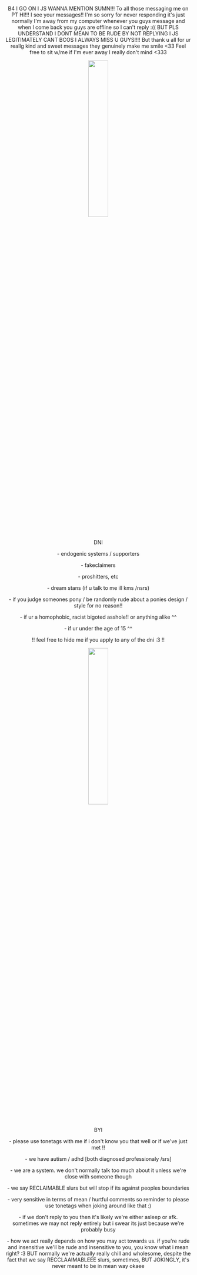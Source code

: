  <p align="center">
B4 I GO ON I JS WANNA MENTION SUMN!!! To all those messaging me on PT HI!!! I see your messages!! I'm so sorry for never responding it's just normally I'm away from my computer whenever you guys message and when I come back you guys are offline so I can't reply :(( BUT PLS UNDERSTAND I DONT MEAN TO BE RUDE BY NOT REPLYING I JS LEGITIMATELY CANT BCOS I ALWAYS MISS U GUYS!!!! But thank u all for ur reallg kind and sweet messages they genuinely make me smile <33 Feel free to sit w/me if I'm ever away I really don't mind <333
     
<p align="center" width="100%">
    <img width="33%" src="https://github.com/striderstyle/striderstyle/assets/159402904/171ee636-f49f-48f9-a1bd-d82b5b9950c5">

 <p align="center">
 DNI

 <p align="center">
 -  endogenic systems / supporters
      <p align="center">
 -  fakeclaimers
           <p align="center">
 -  proshitters, etc
                <p align="center">
 -  dream stans (if u talk to me ill kms /nsrs)
                     <p align="center">
 -  if you judge someones pony / be randomly rude about a ponies design / style for no reason!!
                          <p align="center">
 -  if ur a homophobic, racist bigoted asshole!! or anything alike ^^
                               <p align="center">
 -  if ur under the age of 15 ^^
 <p align="center">
 !! feel free to hide me if you apply to any of the dni :3 !!

<p align="center" width="100%">
    <img width="33%" src="https://cdn.discordapp.com/attachments/1141217508792213534/1148006154744631447/5EBA5B49-E347-4A24-A1B6-CFAF4E60B0C7.gif?ex=64fa4cb1&is=64f8fb31&hm=630309f96273547ce055c4539af0aa88bfbfe27071335b54fa23a47f69ffc9cc&"?>
</p>

                                   
 <p align="center">                                
BYI

 <p align="center">
-  please use tonetags with me if i don't know you that well or if we've just met !!
      <p align="center">
-  we have autism / adhd [both diagnosed professionaly /srs]
           <p align="center">
-  we are a system. we don't normally talk too much about it unless we're close with someone though 
                <p align="center">
-  we say RECLAIMABLE slurs but will stop if its against peoples boundaries
                                 <p align="center">
- very sensitive in terms of mean / hurtful comments so reminder to please use tonetags when joking around like that :)
                <p align="center">
                - if we don't reply to you then it's likely we're either asleep or afk. sometimes we may not reply entirely but i swear its just because we're probably busy
                                <p align="center">
                                - how we act really depends on how you may act towards us. if you're rude and insensitive we'll be rude and insensitive to you, you know what i mean right? :3 BUT normally we're actually really chill and wholesome, despite the fact that we say RECCLAAIMABLEEE slurs, sometimes, BUT JOKINGLY, it's never meant to be in mean way okaee
                 
</p>


